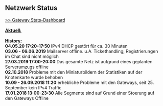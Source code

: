 ## Netzwerk Status
<a target='_blank' href="https://stats.ffmuc.net/dashboard/db/network-overview">>> Gateway Stats-Dashboard</a>
<br>
<br><u><b>Aktuell:</b></u>
<br>
<br><u><b>History:</b></u>
<br><b>04.05.20 17:20-17:50</b> IPv4 DHCP gestört für ca. 30 Minuten
<br><b>03.06 - 06.06.2019</b> Mailserver offline. u.A. Tickethandling, Registrierungen im Chat sind nicht möglich
<br><b>27.03.2019 17:00-20:00</b> Das gesamte Netz ist aufgrund eines geplanten Serverumzugs offline
<br><b>02.10.2018</b> Probleme mit den Miniaturbildern der Statistiken auf der Knotenkarte wurde behoben
<br><b>10.09 - 26.09.2018 11:20</b> erhebliche Probleme mit den Gateways, seit 25. September kein IPv4 Traffic
<br><b>17.01.2018 13:00-23:30</b> Alle Segmente sind auf Grund einer Stoerung auf den Gateways Offline
<br>

